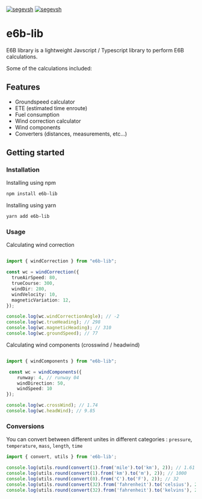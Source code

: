 [![segevsh](https://circleci.com/gh/segevsh/e6b.svg?style=svg)](https://segevs.com)
[![segevsh](https://img.shields.io/npm/v/e6b-lib)](https://www.npmjs.com/package/e6b-lib)

# e6b-lib

E6B library is a lightweight Javscript / Typescript library to perform E6B calculations.

Some of the calculations included:

## Features

- Groundspeed calculator
- ETE (estimated time enroute)
- Fuel consumption
- Wind correction calculator
- Wind components
- Converters (distances, measurements, etc...)

## Getting started

### Installation

Installing using npm

```bash
npm install e6b-lib
```

Installing using yarn

```bash
yarn add e6b-lib
```

### Usage

Calculating wind correction
```typescript

import { windCorrection } from "e6b-lib";

const wc = windCorrection({
  trueAirSpeed: 80,
  trueCourse: 300,
  windDir: 280,
  windVelocity: 10,
  magneticVariation: 12,
});

console.log(wc.windCorrectionAngle); // -2
console.log(wc.trueHeading); // 298
console.log(wc.magneticHeading); // 310 
console.log(wc.groundSpeed); // 77 
```

Calculating wind components (crosswind / headwind)

```typescript

import { windComponents } from "e6b-lib";

 const wc = windComponents({
    runway: 4, // runway 04
    windDirection: 50, 
    windSpeed: 10
});

console.log(wc.crossWind); // 1.74
console.log(wc.headWind); // 9.85
```


### Conversions
You can convert between different unites in different categories : `pressure`, `temperature`, `mass`, `length`, `time` 

```typescript
import { convert, utils } from 'e6b-lib';

console.log(utils.round(convert(1).from('mile').to('km'), 2)); // 1.61
console.log(utils.round(convert(1).from('km').to('m'), 2)); // 1000
console.log(utils.round(convert(0).from('C').to('F'), 2)); // 32
console.log(utils.round(convert(32).from('fahrenheit').to('celsius'), 2)); // 0
console.log(utils.round(convert(32).from('fahrenheit').to('kelvins'), 2)); // 273.15
```
